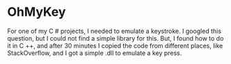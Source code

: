 # OhMyKey
For one of my C # projects, I needed to emulate a keystroke. 
I googled this question, but I could not find a simple library for this. 
But, I found how to do it in C ++, and after 30 minutes I copied the code from different places, like StackOverflow, and I got a simple .dll to emulate a key press.
